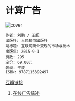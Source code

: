# 计算广告
![cover](https://img3.doubanio.com/lpic/s28280564.jpg)

    作者: 刘鹏 / 王超 
    出版社: 人民邮电出版社
    副标题: 互联网商业变现的市场与技术
    出版年: 2015-9-1
    页数: 295
    定价: 69.00元
    装帧: 平装
    ISBN: 9787115392497

[豆瓣链接](https://book.douban.com/subject/26596778/)

1. [在线广告综述][1]









[1]: chap1.md
